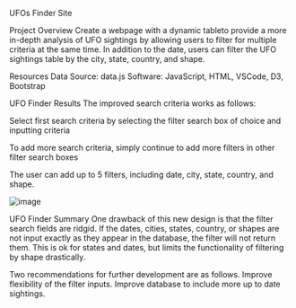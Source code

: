 UFOs Finder Site

Project Overview
Create a webpage with a dynamic tableto provide a more in-depth analysis of UFO sightings by allowing users to filter for multiple criteria at the same time. In addition to the date, users can filter the UFO sightings table by the city, state, country, and shape.

Resources
Data Source: data.js
Software: JavaScript, HTML, VSCode, D3, Bootstrap


UFO Finder Results
The improved search criteria works as follows:

Select first search criteria by selecting the filter search box of choice and inputting criteria

To add more search criteria, simply continue to add more filters in other filter search boxes

The user can add up to 5 filters, including date, city, state, country, and shape.

![image](https://user-images.githubusercontent.com/101227930/182079026-8ebf3598-6b46-4204-93d6-46c9237ed160.png)




UFO Finder Summary
One drawback of this new design is that the filter search fields are ridgid. If the dates, cities, states, country, or shapes are not input exactly as they appear in the database, the filter will not return them. This is ok for states and dates, but limits the functionality of filtering by shape drastically.

Two recommendations for further development are as follows.
Improve flexibility of the filter inputs.
Improve database to include more up to date sightings.
